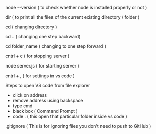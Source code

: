node --version ( to check whether node is installed properly or not )

dir ( to print all the files of the current existing directory / folder )

cd ( changing directory )

cd .. ( changing one step backward)

cd folder_name  ( changing to one step forward )

cntrl + c ( for stopping server )

node server.js ( for starting server )

cntrl + , ( for settings in vs code )


Steps to open VS code from file explorer 

- click on address
- remove address using backspace
- type cmd
- black box ( Command Prompt )
- code . ( this open that particular folder inside vs code )


.gitignore ( This is for ignoring files you don't need to push to GitHub )








